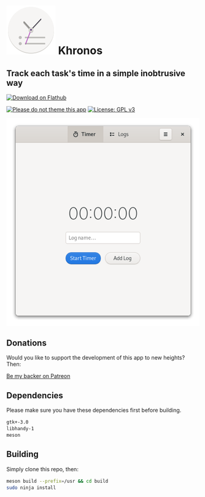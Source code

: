 # ![icon](data/icon.png) Khronos

## Track each task's time in a simple inobtrusive way

<a href='https://flathub.org/apps/details/io.github.lainsce.Khronos'><img width='240' alt='Download on Flathub' src='https://flathub.org/assets/badges/flathub-badge-en.png'/></a>

[![Please do not theme this app](https://stopthemingmy.app/badge.svg)](https://stopthemingmy.app)
[![License: GPL v3](https://img.shields.io/badge/License-GPL%20v3-blue.svg)](http://www.gnu.org/licenses/gpl-3.0)

![Screenshot](data/shot.png)

## Donations

Would you like to support the development of this app to new heights? Then:

[Be my backer on Patreon](https://www.patreon.com/lainsce)

## Dependencies

Please make sure you have these dependencies first before building.

```bash
gtk+-3.0
libhandy-1
meson
```

## Building

Simply clone this repo, then:

```bash
meson build --prefix=/usr && cd build
sudo ninja install
```
